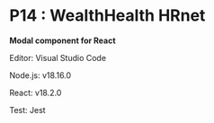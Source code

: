 # P14 : WealthHealth HRnet

**Modal component for React**

Editor: Visual Studio Code

Node.js: v18.16.0

React: v18.2.0

Test: Jest
